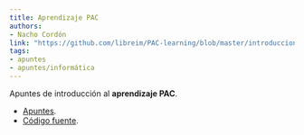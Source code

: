 ```yaml
---
title: Aprendizaje PAC
authors:
- Nacho Cordón
link: "https://github.com/libreim/PAC-learning/blob/master/introduccion.pdf"
tags:
- apuntes
- apuntes/informática
---
```


Apuntes de introducción al **aprendizaje PAC**.

  - [Apuntes](https://github.com/libreim/PAC-learning/blob/master/introduccion.pdf).
  - [Código fuente](https://github.com/libreim/PAC-learning).
